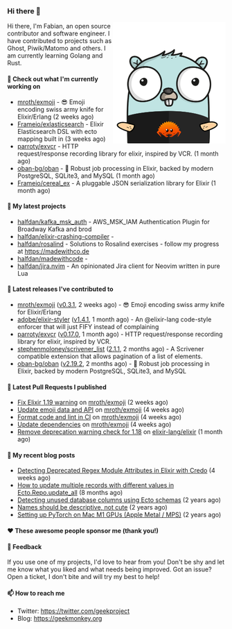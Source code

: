 ### Hi there 👋

<img align="right" src="https://raw.githubusercontent.com/halfdan/halfdan/master/assets/rustgopher.png" width="260">

Hi there, I'm Fabian, an open source contributor and software engineer. I have contributed to projects such as Ghost, Piwik/Matomo and others. I am currently learning Golang and Rust.

#### 👷 Check out what I'm currently working on

- [mroth/exmoji](https://github.com/mroth/exmoji) - :sunglasses: Emoji encoding swiss army knife for Elixir/Erlang (2 weeks ago)
- [Frameio/exlasticsearch](https://github.com/Frameio/exlasticsearch) - Elixir Elasticsearch DSL with ecto mapping built in (3 weeks ago)
- [parroty/exvcr](https://github.com/parroty/exvcr) - HTTP request/response recording library for elixir, inspired by VCR. (1 month ago)
- [oban-bg/oban](https://github.com/oban-bg/oban) - 💎 Robust job processing in Elixir, backed by modern PostgreSQL, SQLite3, and MySQL (1 month ago)
- [Frameio/cereal_ex](https://github.com/Frameio/cereal_ex) - A pluggable JSON serialization library for Elixir (1 month ago)

#### 🌱 My latest projects

- [halfdan/kafka_msk_auth](https://github.com/halfdan/kafka_msk_auth) - AWS_MSK_IAM Authentication Plugin for Broadway Kafka and brod
- [halfdan/elixir-crashing-compiler](https://github.com/halfdan/elixir-crashing-compiler) - 
- [halfdan/rosalind](https://github.com/halfdan/rosalind) - Solutions to Rosalind exercises - follow my progress at https://madewithco.de
- [halfdan/madewithcode](https://github.com/halfdan/madewithcode) - 
- [halfdan/jira.nvim](https://github.com/halfdan/jira.nvim) - An opinionated Jira client for Neovim written in pure Lua

#### 🔭 Latest releases I've contributed to

- [mroth/exmoji](https://github.com/mroth/exmoji) ([v0.3.1](https://github.com/mroth/exmoji/releases/tag/v0.3.1), 2 weeks ago) - :sunglasses: Emoji encoding swiss army knife for Elixir/Erlang
- [adobe/elixir-styler](https://github.com/adobe/elixir-styler) ([v1.4.1](https://github.com/adobe/elixir-styler/releases/tag/v1.4.1), 1 month ago) - An @elixir-lang code-style enforcer that will just FIFY instead of complaining
- [parroty/exvcr](https://github.com/parroty/exvcr) ([v0.17.0](https://github.com/parroty/exvcr/releases/tag/v0.17.0), 1 month ago) - HTTP request/response recording library for elixir, inspired by VCR.
- [stephenmoloney/scrivener_list](https://github.com/stephenmoloney/scrivener_list) ([2.1.1](https://github.com/stephenmoloney/scrivener_list/releases/tag/2.1.1), 2 months ago) - A Scrivener compatible extension that allows pagination of a list of elements.
- [oban-bg/oban](https://github.com/oban-bg/oban) ([v2.19.2](https://github.com/oban-bg/oban/releases/tag/v2.19.2), 2 months ago) - 💎 Robust job processing in Elixir, backed by modern PostgreSQL, SQLite3, and MySQL

#### 🔨 Latest Pull Requests I published

- [Fix Elixir 1.19 warning](https://github.com/mroth/exmoji/pull/34) on [mroth/exmoji](https://github.com/mroth/exmoji) (2 weeks ago)
- [Update emoji data and API](https://github.com/mroth/exmoji/pull/32) on [mroth/exmoji](https://github.com/mroth/exmoji) (4 weeks ago)
- [Format code and lint in CI](https://github.com/mroth/exmoji/pull/31) on [mroth/exmoji](https://github.com/mroth/exmoji) (4 weeks ago)
- [Update dependencies](https://github.com/mroth/exmoji/pull/30) on [mroth/exmoji](https://github.com/mroth/exmoji) (4 weeks ago)
- [Remove deprecation warning check for 1.18](https://github.com/elixir-lang/elixir/pull/14382) on [elixir-lang/elixir](https://github.com/elixir-lang/elixir) (1 month ago)

#### 📜 My recent blog posts

- [Detecting Deprecated Regex Module Attributes in Elixir with Credo](https://geekmonkey.org/detecting-deprecated-regex-module-attributes-in-elixir-with-credo/) (4 weeks ago)
- [How to update multiple records with different values in Ecto.Repo.update_all](https://geekmonkey.org/updating-multiple-records-with-different-values-in-ecto-repo-update_all/) (8 months ago)
- [Detecting unused database columns using Ecto schemas](https://geekmonkey.org/detecting-unused-database-columns-using-ecto-schemas/) (2 years ago)
- [Names should be descriptive, not cute](https://geekmonkey.org/names-should-be-descriptive-not-cute/) (2 years ago)
- [Setting up PyTorch on Mac M1 GPUs (Apple Metal / MPS)](https://geekmonkey.org/setting-up-jupyter-lab-with-pytorch-on-a-mac-with-gpu/) (2 years ago)

#### ❤️ These awesome people sponsor me (thank you!)


#### 💬 Feedback

If you use one of my projects, I'd love to hear from you! Don't be shy and let me know what you liked
and what needs being improved. Got an issue? Open a ticket, I don't bite and will try my best to help!

#### 📫 How to reach me

- Twitter: https://twitter.com/geekproject
- Blog: https://geekmonkey.org
